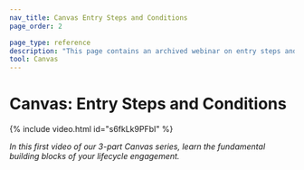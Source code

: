 ```yaml
---
nav_title: Canvas Entry Steps and Conditions
page_order: 2

page_type: reference
description: "This page contains an archived webinar on entry steps and conditions for Canvas."
tool: Canvas
---
```


# Canvas: Entry Steps and Conditions

{% include video.html id="s6fkLk9PFbI" %}

_In this first video of our 3-part Canvas series, learn the fundamental building blocks of your lifecycle engagement._
